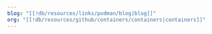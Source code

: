 ```yaml
---
blog: "[[!db/resources/links/podman/blog|blog]]"
org: "[[!db/resources/github/containers/containers|containers]]"
---
```

